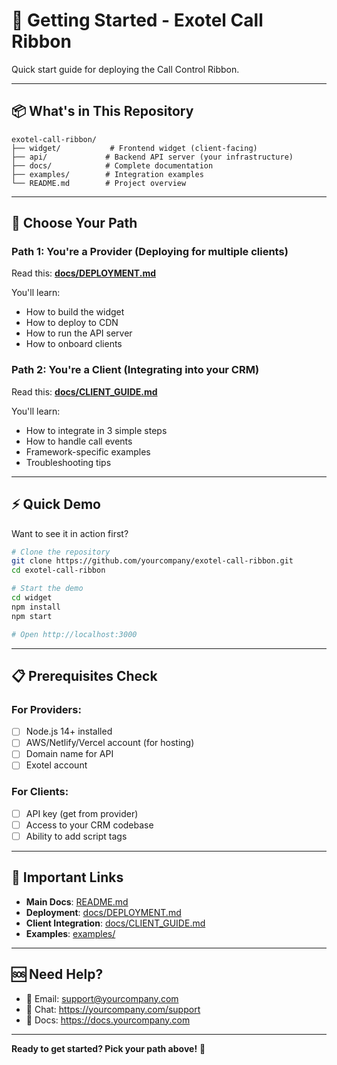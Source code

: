 # 🚀 Getting Started - Exotel Call Ribbon

Quick start guide for deploying the Call Control Ribbon.

---

## 📦 What's in This Repository

```
exotel-call-ribbon/
├── widget/           # Frontend widget (client-facing)
├── api/             # Backend API server (your infrastructure)
├── docs/            # Complete documentation
├── examples/        # Integration examples
└── README.md        # Project overview
```

---

## 🎯 Choose Your Path

### **Path 1: You're a Provider** (Deploying for multiple clients)

Read this: **[docs/DEPLOYMENT.md](docs/DEPLOYMENT.md)**

You'll learn:
- How to build the widget
- How to deploy to CDN
- How to run the API server
- How to onboard clients

### **Path 2: You're a Client** (Integrating into your CRM)

Read this: **[docs/CLIENT_GUIDE.md](docs/CLIENT_GUIDE.md)**

You'll learn:
- How to integrate in 3 simple steps
- How to handle call events
- Framework-specific examples
- Troubleshooting tips

---

## ⚡ Quick Demo

Want to see it in action first?

```bash
# Clone the repository
git clone https://github.com/yourcompany/exotel-call-ribbon.git
cd exotel-call-ribbon

# Start the demo
cd widget
npm install
npm start

# Open http://localhost:3000
```

---

## 📋 Prerequisites Check

### **For Providers:**
- [ ] Node.js 14+ installed
- [ ] AWS/Netlify/Vercel account (for hosting)
- [ ] Domain name for API
- [ ] Exotel account

### **For Clients:**
- [ ] API key (get from provider)
- [ ] Access to your CRM codebase
- [ ] Ability to add script tags

---

## 🔗 Important Links

- **Main Docs**: [README.md](README.md)
- **Deployment**: [docs/DEPLOYMENT.md](docs/DEPLOYMENT.md)
- **Client Integration**: [docs/CLIENT_GUIDE.md](docs/CLIENT_GUIDE.md)
- **Examples**: [examples/](examples/)

---

## 🆘 Need Help?

- 📧 Email: support@yourcompany.com
- 💬 Chat: https://yourcompany.com/support
- 📖 Docs: https://docs.yourcompany.com

---

**Ready to get started? Pick your path above!** 🚀
